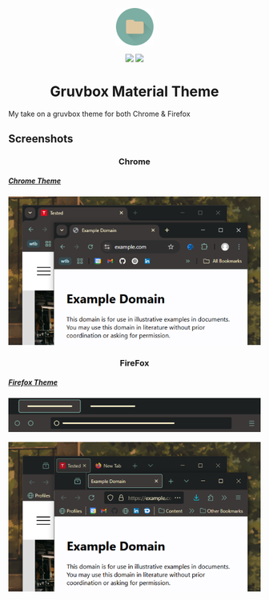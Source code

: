 <p align="center">
	<img src="src/Microsoft.VisualStudio.Services.Icons.png" width="75"/>
</p>
<p align="center">
	<img src="https://img.shields.io/badge/Firefox-FF7139?logo=firefox&logoColor=fff&style=for-the-badge">
	<img src="https://img.shields.io/badge/Chrome-4285F4?logo=googlechrome&logoColor=fff&style=for-the-badge">
</p>
<h1 align="center">
	Gruvbox Material Theme
</h1>
	My take on a gruvbox theme for both Chrome & Firefox
<br/>

<h2>Screenshots</h2>
<h3 align="center">Chrome</h3>
<h5><a href="https://chromewebstore.google.com/detail/pligoajaaggbghgopjdmkfbnaodknplm">Chrome Theme</a></h5>
<p align="center">
	<img src="src/2025-04-07_22h04_11.png"/>
</p>

<h3 align="center">FireFox
</h3>
<h5><a href="https://addons.mozilla.org/en-GB/firefox/addon/material-gruvbox-theme/">Firefox Theme</a></h5>
<p align="center">
	<img src="src/4047414.png" width="652"/>
	<br/>
	<br/>
	<img src="src/2025-04-07_22h08_16.png"/>
</p>
